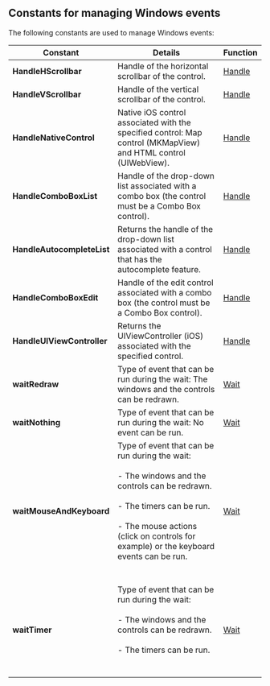 
## Constants for managing Windows events
			

<a name="NOTE1"></a>
<a name="NOTE1_1"></a>
 
The following constants are used to manage Windows events:

| Constant | Details | Function |
| --- | --- | --- |
| **HandleHScrollbar** | Handle of the horizontal scrollbar of the control. | [Handle](../WDLang1/3015005.md) |
| **HandleVScrollbar** | Handle of the vertical scrollbar of the control. | [Handle](../WDLang1/3015005.md) |
| **HandleNativeControl** | Native iOS control associated with the specified control: Map control (MKMapView) and HTML control (UIWebView). | [Handle](../WDLang1/3015005.md) |
| **HandleComboBoxList** | Handle of the drop-down list associated with a combo box (the control must be a Combo Box control). | [Handle](../WDLang1/3015005.md) |
| **HandleAutocompleteList** | Returns the handle of the drop-down list associated with a control that has the autocomplete feature. | [Handle](../WDLang1/3015005.md) |
| **HandleComboBoxEdit** | Handle of the edit control associated with a combo box (the control must be a Combo Box control). | [Handle](../WDLang1/3015005.md) |
| **HandleUIViewController** | Returns the UIViewController (iOS) associated with the specified control. | [Handle](../WDLang1/3015005.md) |
| **waitRedraw** | Type of event that can be run during the wait: The windows and the controls can be redrawn. | [Wait](../WDLang1/3015012.md) |
| **waitNothing** | Type of event that can be run during the wait: No event can be run. | [Wait](../WDLang1/3015012.md) |
| **waitMouseAndKeyboard** | Type of event that can be run during the wait:<br><br>- The windows and the controls can be redrawn.<br><br>- The timers can be run.<br><br>- The mouse actions (click on controls for example) or the keyboard events can be run.<br><br><br> | [Wait](../WDLang1/3015012.md) |
| **waitTimer** | Type of event that can be run during the wait:<br><br>- The windows and the controls can be redrawn.<br><br>- The timers can be run.<br><br><br> | [Wait](../WDLang1/3015012.md) |




